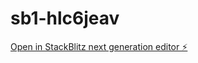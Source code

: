 # sb1-hlc6jeav

[Open in StackBlitz next generation editor ⚡](https://stackblitz.com/~/github.com/jainpakshal/sb1-hlc6jeav)
